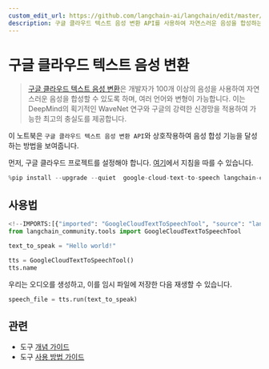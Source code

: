 ```yaml
---
custom_edit_url: https://github.com/langchain-ai/langchain/edit/master/docs/docs/integrations/tools/google_cloud_texttospeech.ipynb
description: 구글 클라우드 텍스트 음성 변환 API를 사용하여 자연스러운 음성을 합성하는 방법을 보여주는 노트북입니다.
---
```


# 구글 클라우드 텍스트 음성 변환

> [구글 클라우드 텍스트 음성 변환](https://cloud.google.com/text-to-speech)은 개발자가 100개 이상의 음성을 사용하여 자연스러운 음성을 합성할 수 있도록 하며, 여러 언어와 변형이 가능합니다. 이는 DeepMind의 획기적인 WaveNet 연구와 구글의 강력한 신경망을 적용하여 가능한 최고의 충실도를 제공합니다.

이 노트북은 `구글 클라우드 텍스트 음성 변환 API`와 상호작용하여 음성 합성 기능을 달성하는 방법을 보여줍니다.

먼저, 구글 클라우드 프로젝트를 설정해야 합니다. [여기](https://cloud.google.com/text-to-speech/docs/before-you-begin)에서 지침을 따를 수 있습니다.

```python
%pip install --upgrade --quiet  google-cloud-text-to-speech langchain-community
```


## 사용법

```python
<!--IMPORTS:[{"imported": "GoogleCloudTextToSpeechTool", "source": "langchain_community.tools", "docs": "https://api.python.langchain.com/en/latest/tools/langchain_community.tools.google_cloud.texttospeech.GoogleCloudTextToSpeechTool.html", "title": "Google Cloud Text-to-Speech"}]-->
from langchain_community.tools import GoogleCloudTextToSpeechTool

text_to_speak = "Hello world!"

tts = GoogleCloudTextToSpeechTool()
tts.name
```


우리는 오디오를 생성하고, 이를 임시 파일에 저장한 다음 재생할 수 있습니다.

```python
speech_file = tts.run(text_to_speak)
```


## 관련

- 도구 [개념 가이드](/docs/concepts/#tools)
- 도구 [사용 방법 가이드](/docs/how_to/#tools)